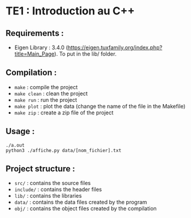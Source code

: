 # TE1 : Introduction au C++

## Requirements : 

- Eigen Library : 3.4.0 (https://eigen.tuxfamily.org/index.php?title=Main_Page). To put in the lib/ folder.

## Compilation :

- `make` : compile the project
- `make clean` : clean the project
- `make run` : run the project
- `make plot` : plot the data (change the name of the file in the Makefile)
- `make zip` : create a zip file of the project

## Usage :

````shell
./a.out
python3 ./affiche.py data/[nom_fichier].txt
````

## Project structure :

- `src/` : contains the source files
- `include/` : contains the header files
- `lib/` : contains the libraries
- `data/` : contains the data files created by the program
- `obj/` : contains the object files created by the compilation


